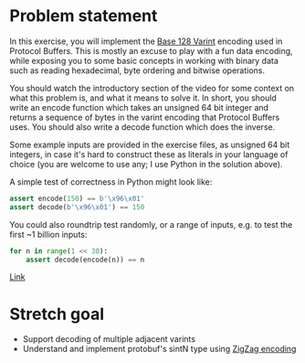 # Problem statement

In this exercise, you will implement the [Base 128 Varint](https://protobuf.dev/programming-guides/encoding/#varints) encoding used in Protocol Buffers. This is mostly an excuse to play with a fun data encoding, while exposing you to some basic concepts in working with binary data such as reading hexadecimal, byte ordering and bitwise operations.

You should watch the introductory section of the video for some context on what this problem is, and what it means to solve it. In short, you should write an encode function which takes an unsigned 64 bit integer and returns a sequence of bytes in the varint encoding that Protocol Buffers uses. You should also write a decode function which does the inverse.

Some example inputs are provided in the exercise files, as unsigned 64 bit integers, in case it's hard to construct these as literals in your language of choice (you are welcome to use any; I use Python in the solution above).

A simple test of correctness in Python might look like:

```python
assert encode(150) == b'\x96\x01'
assert decode(b'\x96\x01') == 150
```

You could also roundtrip test randomly, or a range of inputs, e.g. to test the first ~1 billion inputs:

```python
for n in range(1 << 30):
    assert decode(encode(n)) == n
```

[Link](https://csprimer.com/watch/varint/)

# Stretch goal
- Support decoding of multiple adjacent varints
- Understand and implement protobuf's sintN type using [ZigZag encoding](https://protobuf.dev/programming-guides/encoding/#signed-ints)
